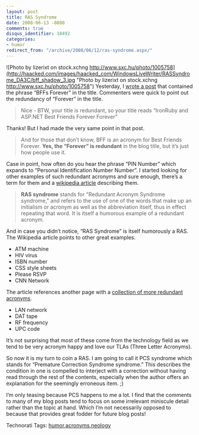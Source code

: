 ```yaml
---
layout: post
title: RAS Syndrome
date: 2008-06-13 -0800
comments: true
disqus_identifier: 18492
categories:
- humor
redirect_from: "/archive/2008/06/12/ras-syndrome.aspx/"
---
```


![Photo by lizerixt on stock.xchng
http://www.sxc.hu/photo/1005758](http://haacked.com/images/haacked_com/WindowsLiveWriter/RASSyndrome_DA3C/bff_shadow_3.jpg "Photo by lizerixt on stock.xchng http://www.sxc.hu/photo/1005758")
Yesterday, I [wrote a
post](http://haacked.com/archive/2008/06/12/ironruby-and-asp.net-bffs-forever.aspx "IronRuby and ASP.NET")
that contained the phrase “BFFs Forever” in the title. Commenters were
quick to point out the redundancy of “Forever” in the title.

> Nice - BTW, your title is redundant, so your title reads “IronRuby and
> ASP.NET Best Friends Forever Forever”

Thanks! But I had made the very same point in that post.

> And for those that don’t know, BFF is an acronym for Best Friends
> Forever. **Yes, the “Forever” is redundant** in the blog title, but
> it’s just how people use it.

Case in point, how often do you hear the phrase “PIN Number” which
expands to “Personal Identification Number Number”. I started looking
for other examples of such redundant acronyms and sure enough, there’s a
term for them and a [wikipedia
article](http://en.wikipedia.org/wiki/RAS_syndrome "RAS Syndrome on Wikipedia")
describing them.

> **RAS syndrome** stands for "Redundant Acronym Syndrome syndrome," and
> refers to the use of one of the words that make up an initialism or
> acronym as well as the abbreviation itself, thus in effect repeating
> that word. It is itself a humorous example of a redundant acronym.

And in case you didn’t notice, “RAS Syndrome” is itself humorously a
RAS. The Wikipedia article points to other great examples.

-   ATM machine
-   HIV virus
-   ISBN number
-   CSS style sheets
-   Please RSVP
-   CNN Network

The article references another page with a [collection of more redundant
acronyms](http://www.nanday.com/rap/ "RAS collection").

-   LAN network
-   DAT tape
-   RF frequency
-   UPC code

It’s not surprising that most of these come from the technology field as
we tend to be very acronym happy and love our TLAs (Three Letter
Acronyms).

So now it is my turn to coin a RAS. I am going to call it PCS syndrome
which stands for “Premature Correction Syndrome syndrome.” This
describes the condition in one is compelled to interject with a
correction without having read through the rest of the contents,
especially when the author offers an explanation for the seemingly
erroneous item. ;)

I’m only teasing because PCS happens to me a lot. I find that the
comments to many of my blog posts tend to focus on some irrelevant
miniscule detail rather than the topic at hand. Which I’m not
necessarily opposed to because that provides great fodder for future
blog posts!

Technorati Tags:
[humor](http://technorati.com/tags/humor),[acronyms](http://technorati.com/tags/acronyms),[neology](http://technorati.com/tags/neology)

